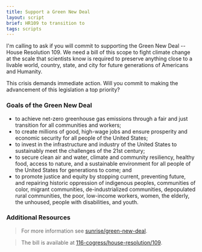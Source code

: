```yaml
---
title: Support a Green New Deal
layout: script
brief: HR109 to transition to 
tags: scripts
---
```


I'm calling to ask if you will commit to supporting the Green New Deal
-- House Resolution 109.  We need a bill of this scope to fight
climate change at the scale that scientists know is required to
preserve anything close to a livable world, country, state, and city
for future generations of Americans and Humanity.

This crisis demands immediate action.  Will you commit to making the
advancement of this legislation a top priority?


### Goals of the Green New Deal
- to achieve net-zero greenhouse gas emissions through a fair and just transition for all communities and workers;
- to create millions of good, high-wage jobs and ensure prosperity and economic security for all people of the United States;
- to invest in the infrastructure and industry of the United States to sustainably meet the challenges of the 21st century;
- to secure clean air and water, climate and community resiliency, healthy food, access to nature, and a sustainable environment for all people of the United States for generations to come; and
- to promote justice and equity by stopping current, preventing future, and repairing historic oppression of indigenous peoples, communities of color, migrant communities, de-industrialized communities, depopulated rural communities, the poor, low-income workers, women, the elderly, the unhoused, people with disabilities, and youth.

### Additional Resources

> For more information see [sunrise/green-new-deal][].

> The bill is available at [116-cogress/house-resolution/109][].

[sunrise/green-new-deal]: https://www.sunrisemovement.org/green-new-deal/
[116-cogress/house-resolution/109]: https://www.congress.gov/bill/116th-congress/house-resolution/109/text
